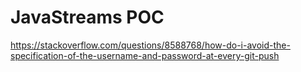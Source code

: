 # JavaStreams POC
https://stackoverflow.com/questions/8588768/how-do-i-avoid-the-specification-of-the-username-and-password-at-every-git-push
